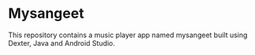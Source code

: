 # Mysangeet
This repository contains a music player app named mysangeet built using Dexter, Java and Android Studio.
